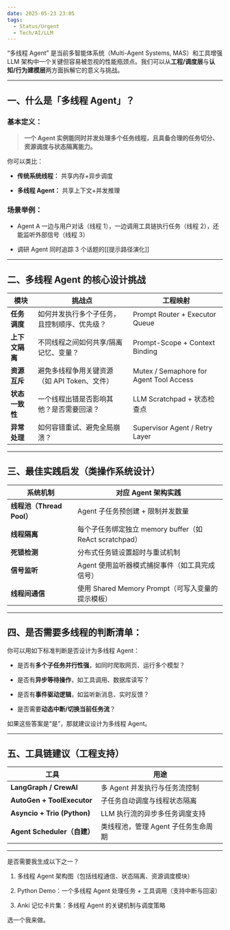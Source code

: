 ```yaml
---
date: 2025-05-23 23:05
tags:
  - Status/Urgent
  - Tech/AI/LLM
---
```


“多线程 Agent” 是当前多智能体系统（Multi-Agent Systems, MAS）和工具增强 LLM 架构中一个关键但容易被忽视的性能瓶颈点。我们可以从**工程/调度层**与**认知/行为建模层**两方面拆解它的意义与挑战。

---

## 一、什么是「多线程 Agent」？

### 基本定义：

> **一个 Agent 实例能同时并发处理多个任务线程，且具备合理的任务切分、资源调度与状态隔离能力。**

你可以类比：

- **传统系统线程：** 共享内存+异步调度

- **多线程 Agent：** 共享上下文+并发推理

### 场景举例：

- Agent A 一边与用户对话（线程 1），一边调用工具链执行任务（线程 2），还能监听外部信号（线程 3）

- 调研 Agent 同时追踪 3 个话题的[[提示路径演化]]

---

## 二、多线程 Agent 的核心设计挑战

| 模块        | 挑战点                         | 工程映射                                    |
| --------- | --------------------------- | --------------------------------------- |
| **任务调度**  | 如何并发执行多个子任务，且控制顺序、优先级？      | Prompt Router + Executor Queue          |
| **上下文隔离** | 不同线程之间如何共享/隔离记忆、变量？         | Prompt-Scope + Context Binding          |
| **资源互斥**  | 避免多线程争用关键资源（如 API Token、文件） | Mutex / Semaphore for Agent Tool Access |
| **状态一致性** | 一个线程出错是否影响其他？是否需要回滚？        | LLM Scratchpad + 状态检查点                  |
| **异常处理**  | 如何容错重试、避免全局崩溃？              | Supervisor Agent / Retry Layer          |

---

## 三、最佳实践启发（类操作系统设计）

| 系统机制                 | 对应 Agent 架构实践                               |
| -------------------- | ------------------------------------------- |
| **线程池（Thread Pool）** | Agent 子任务预创建 + 限制并发数量                       |
| **线程隔离**             | 每个子任务绑定独立 memory buffer（如 ReAct scratchpad） |
| **死锁检测**             | 分布式任务链设置超时与重试机制                             |
| **信号监听**             | Agent 使用监听器模式捕捉事件（如工具完成信号）                  |
| **线程间通信**            | 使用 Shared Memory Prompt（可写入变量的提示模板）         |

---

## 四、是否需要多线程的判断清单：

你可以用如下标准判断是否设计为多线程 Agent：

- 是否有**多个子任务并行性强**，如同时爬取网页、运行多个模型？

- 是否有**异步等待操作**，如工具调用、数据库读写？

- 是否有**事件驱动逻辑**，如监听新消息、实时反馈？

- 是否需要**动态中断/切换当前任务流**？

如果这些答案是“是”，那就建议设计为多线程 Agent。

---

## 五、工具链建议（工程支持）

| 工具                          | 用途                    |
| --------------------------- | --------------------- |
| **LangGraph / CrewAI**      | 多 Agent 并发执行与任务流控制    |
| **AutoGen + ToolExecutor**  | 子任务自动调度与线程状态隔离        |
| **Asyncio + Trio (Python)** | LLM 执行流的异步多任务调度支持     |
| **Agent Scheduler（自建）**     | 类线程池，管理 Agent 子任务生命周期 |

---

是否需要我生成以下之一？

1. 多线程 Agent 架构图（包括线程通信、状态隔离、资源调度模块）

2. Python Demo：一个多线程 Agent 处理任务 + 工具调用（支持中断与回滚）

3. Anki 记忆卡片集：多线程 Agent 的关键机制与调度策略

选一个我来做。
